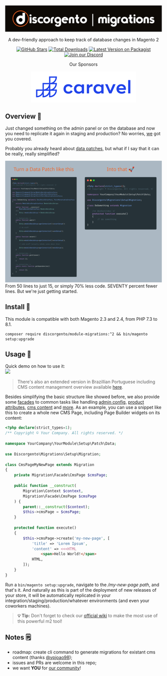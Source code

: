 ![Discorgento Migrations](docs/header.png)

<p align="center">A dev-friendly approach to keep track of database changes in Magento 2</p>
<p align="center">
    <a href="https://github.com/discorgento/module-migrations/stargazers" target="_blank"><img alt="GitHub Stars" src="https://img.shields.io/github/stars/discorgento/module-migrations?style=social"/></a>
    <a href="https://packagist.org/packages/discorgento/module-migrations/stats" target="_blank"><img alt="Total Downloads" src="https://img.shields.io/packagist/dt/discorgento/module-migrations"/></a>
    <a target="_blank" href="https://packagist.org/packages/discorgento/module-migrations"><img src="https://img.shields.io/packagist/v/discorgento/module-migrations" alt="Latest Version on Packagist"></a>
    <a target="_blank" href="https://discorgento.com/discord"><img alt="Join our Discord" src="https://img.shields.io/discord/768653248902332428?color=%237289d9&label=Discord"/></a>
</p>

<p align="center">Our Sponsors</p>
<p align="center">
    <a href="https://www.caravel.com.br/"><img src="docs/sponsors/caravelx.svg" alt="Caravel X"></a>
</p>

## Overview 💭
Just changed something on the admin panel or on the database and now you need to replicate it again in staging and production? No worries, [we](https://discorgento.com/discord) got you covered.

Probably you already heard about [data patches](https://developer.adobe.com/commerce/php/development/components/declarative-schema/patches/), but what if I say that it can be really, really simplified?  

![image](docs/tldr.png)
From 50 lines to just 15, or simply 70% less code. SEVENTY percent fewer lines.
But we're just getting started.

## Install 🔧
This module is compatible with both Magento 2.3 and 2.4, from PHP 7.3 to 8.1.
```
composer require discorgento/module-migrations:^2 && bin/magento setup:upgrade
```

## Usage 🥤
Quick demo on how to use it:  
<a href="https://odysee.com/@discorgento:8/Introduction-to-Module-Migrations-Magento-discorgento-module-migrations:a"><img src="https://user-images.githubusercontent.com/4603111/202745678-d9960d66-4618-4100-aee1-50a4cc728829.png" height="200"/></a>  
> There's also an extended version in Brazillian Portuguese including CMS content management overview available [here](https://odysee.com/@discorgento:8/Introdu%C3%A7%C3%A3o-ao-Modulo-Migrations-Magento-discorgento-module-migrations:9).

Besides simplifying the basic structure like showed before, we also provide some [facades](https://refactoring.guru/design-patterns/facade) to common tasks like handling [admin config](https://github.com/discorgento/module-migrations/wiki/Admin-Config), [product attributes](https://github.com/discorgento/module-migrations/wiki/Product-Attributes), [cms content](https://github.com/discorgento/module-migrations/wiki/Cms-Content) and [more](https://github.com/discorgento/module-migrations/wiki). As an example, you can use a snippet like this to create a whole new CMS Page, including Page Builder widgets on its content:

```php
<?php declare(strict_types=1);
/** Copyright © Your Company. All rights reserved. */

namespace YourCompany\YourModule\Setup\Patch\Data;

use Discorgento\Migrations\Setup\Migration;

class CmsPageMyNewPage extends Migration
{
    private Migration\Facade\CmsPage $cmsPage;

    public function __construct(
        Migration\Context $context,
        Migration\Facade\CmsPage $cmsPage
    ) {
        parent::__construct($context);
        $this->cmsPage = $cmsPage;
    }

    protected function execute()
    {
        $this->cmsPage->create('my-new-page', [
            'title' => 'Lorem Ipsum',
            'content' => <<<HTML
                <span>Hello World!</span>
            HTML,
        ]);
    }
}
```

Run a `bin/magento setup:upgrade`, navigate to the _/my-new-page path_, and that's it. And naturally as this is part of the deployment of new releases of your store, it will be automatically replicated in your integration/staging/production/whatever environments (and even your coworkers machines).

> **💡 Tip:**  Don't forget to check our [official wiki](https://github.com/discorgento/module-migrations/wiki) to make the most use of this powerful m2 tool!

## Notes 🗒
 - roadmap: create cli command to generate migrations for existant cms content (thanks [@vpjoao98](https://github.com/vpjoao98));
 - issues and PRs are welcome in this repo;
 - we want **YOU** for [our community](https://discorgento.com/discord)!
